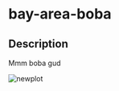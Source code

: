 # bay-area-boba

## Description

Mmm boba gud

![newplot](https://user-images.githubusercontent.com/97273107/209461087-334ed980-6b01-4614-8322-f69c50a197cb.png)

